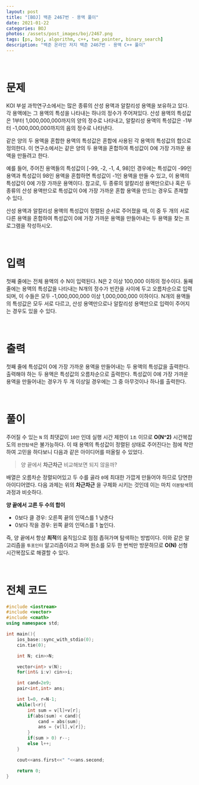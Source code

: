 ```yaml
---
layout: post
title: "[BOJ] 백준 2467번 - 용액 풀이"
date: 2021-01-22
categories: BOJ
photos: /assets/post_images/boj/2467.png
tags: [ps, boj, algorithm, c++, two_pointer, binary_search]
description: "백준 온라인 저지 백준 2467번 - 용액 C++ 풀이"
---
```


<br>

# 문제

KOI 부설 과학연구소에서는 많은 종류의 산성 용액과 알칼리성 용액을 보유하고 있다. 각 용액에는 그 용액의 특성을 나타내는 하나의 정수가 주어져있다. 산성 용액의 특성값은 1부터 1,000,000,000까지의 양의 정수로 나타내고, 알칼리성 용액의 특성값은 -1부터 -1,000,000,000까지의 음의 정수로 나타낸다.

같은 양의 두 용액을 혼합한 용액의 특성값은 혼합에 사용된 각 용액의 특성값의 합으로 정의한다. 이 연구소에서는 같은 양의 두 용액을 혼합하여 특성값이 0에 가장 가까운 용액을 만들려고 한다.

예를 들어, 주어진 용액들의 특성값이 [-99, -2, -1, 4, 98]인 경우에는 특성값이 -99인 용액과 특성값이 98인 용액을 혼합하면 특성값이 -1인 용액을 만들 수 있고, 이 용액의 특성값이 0에 가장 가까운 용액이다. 참고로, 두 종류의 알칼리성 용액만으로나 혹은 두 종류의 산성 용액만으로 특성값이 0에 가장 가까운 혼합 용액을 만드는 경우도 존재할 수 있다.

산성 용액과 알칼리성 용액의 특성값이 정렬된 순서로 주어졌을 때, 이 중 두 개의 서로 다른 용액을 혼합하여 특성값이 0에 가장 가까운 용액을 만들어내는 두 용액을 찾는 프로그램을 작성하시오.

<br>

# 입력

첫째 줄에는 전체 용액의 수 N이 입력된다. N은 2 이상 100,000 이하의 정수이다. 둘째 줄에는 용액의 특성값을 나타내는 N개의 정수가 빈칸을 사이에 두고 오름차순으로 입력되며, 이 수들은 모두 -1,000,000,000 이상 1,000,000,000 이하이다. N개의 용액들의 특성값은 모두 서로 다르고, 산성 용액만으로나 알칼리성 용액만으로 입력이 주어지는 경우도 있을 수 있다.

<br>

# 출력

첫째 줄에 특성값이 0에 가장 가까운 용액을 만들어내는 두 용액의 특성값을 출력한다. 출력해야 하는 두 용액은 특성값의 오름차순으로 출력한다. 특성값이 0에 가장 가까운 용액을 만들어내는 경우가 두 개 이상일 경우에는 그 중 아무것이나 하나를 출력한다.

<br>

# 풀이

주어질 수 있는 `N` 의 최댓값이 `10만` 인데 실행 시간 제한이 `1초` 이므로 **O(N^2)** 시간복잡도의 `완전탐색`은 불가능하다. 이 때 용액의 특성값이 정렬된 상태로 주어진다는 점에 착안하여 고민을 하다보니 다음과 같은 아이디어를 떠올릴 수 있었다.

> 양 끝에서 **차근차근** 비교해보면 되지 않을까?

배열은 오름차순 정렬되어있고 두 수를 골라 `0`에 최대한 가깝게 만들어야 하므로 당연한 아이디어였다. 다음 과제는 위의 **차근차근** 을 구체화 시키는 것인데 이는 마치 `이분탐색`의 과정과 비슷하다.

**양 끝에서 고른 두 수의 합이**

- 0보다 클 경우: 오른쪽 끝의 인덱스를 1 낮춘다
- 0보다 작을 경우: 왼쪽 끝의 인덱스를 1 높인다.

즉, 양 끝에서 항상 **최적**의 움직임으로 점점 좁혀가며 탐색하는 방법이다. 이와 같은 알고리즘을 `투포인터` 알고리즘이라고 하며 원소를 모두 한 번씩만 방문하므로 **O(N)** 선형 시간복잡도로 해결할 수 있다.

<br>

# 전체 코드

```c++
#include <iostream>
#include <vector>
#include <cmath>
using namespace std;

int main(){
    ios_base::sync_with_stdio(0);
    cin.tie(0);

    int N; cin>>N;

    vector<int> v(N);
    for(int& i:v) cin>>i;

    int cand=2e9;
    pair<int,int> ans;

    int l=0, r=N-1;
    while(l<r){
        int sum = v[l]+v[r];
        if(abs(sum) < cand){
            cand = abs(sum);
            ans = {v[l],v[r]};
        }
        if(sum > 0) r--;
        else l++;
    }

    cout<<ans.first<<" "<<ans.second;

    return 0;
}
```
